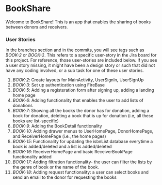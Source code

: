 # BookShare

Welcome to BookShare! This is an app that enables the sharing of books between donors and receivers. 

### User Stories

In the branches section and in the commits, you will see tags such as *BOOK-2* or *BOOK-3*. This refers to a specific user-story in the Jira board for this project. For reference,  those user-stories are included below. If you see a user story missing, it might have been a design story or such that did not have any coding involved, or a sub task for one of these user stories. 

1. *BOOK-2*: Create layouts for MainActivity, UserSignIn, UserSignUp
2. *BOOK-3*: Set up authentication using FireBase
3. *BOOK-5*: Adding a registeration form after signing up, adding a landing home page 
4. *BOOK-6*: Adding functionality that enables the user to add lists of donations
5. *BOOK-7*: Showing all the books the donor has for donation, adding a book for donation, deleting a book that is up for donation (i.e, all these books are list-specific)
6. *BOOK-9*: Adding the BookDetail functionality
7. *BOOK-10*: Adding drawer menus to UserHomePage, DonorHomePage, and ReceiverHomePage (i.e., the home pages)
8. *BOOK-15*: Functionality for updating the isbnList database everytime a book is added/deleted and a list is added/deleted
9. *BOOK-16*: ReceiverHomePage and basic ReceiverBookPage functionality added
10. *BOOK-17*: Adding filtration functionality- the user can filter the lists by the genre of book or the name of the book.
11. *BOOK-18*: Adding request functionality: a user can select books and send an email to the donor for requesting the books